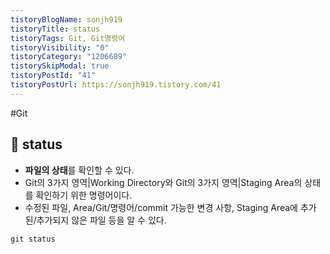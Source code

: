 ```yaml
---
tistoryBlogName: sonjh919
tistoryTitle: status
tistoryTags: Git, Git명령어
tistoryVisibility: "0"
tistoryCategory: "1206689"
tistorySkipModal: true
tistoryPostId: "41"
tistoryPostUrl: https://sonjh919.tistory.com/41
---
```

#Git 
## 🌈 status
+ **파일의 상태**를 확인할 수 있다.
+ Git의 3가지 영역|Working Directory와 Git의 3가지 영역|Staging Area의 상태를 확인하기 위한 명령어이다.
+ 수정된 파일, Area/Git/명령어/commit 가능한 변경 사항, Staging Area에 추가된/추가되지 않은 파일 등을 알 수 있다.
```dos
git status
```


